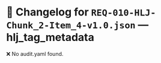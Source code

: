 # 📝 Changelog for `REQ-010-HLJ-Chunk_2-Item_4-v1.0.json` — **hlj_tag_metadata**

❌ No audit.yaml found.
